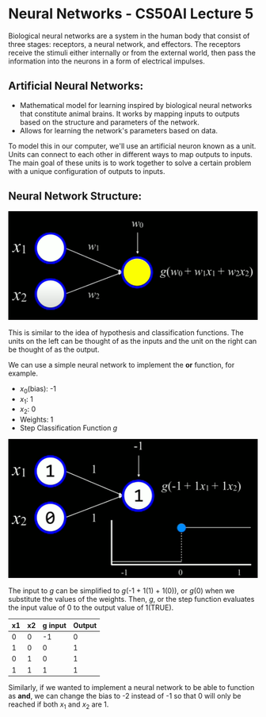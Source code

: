 # Neural Networks - CS50AI Lecture 5

Biological neural networks are a system in the human body that consist of three stages: receptors, a neural network, and effectors. The receptors receive the stimuli either internally or from the external world, then pass the information into the neurons in a form of electrical impulses.

## Artificial Neural Networks:

- Mathematical model for learning inspired by biological neural networks that constitute animal brains. It works by mapping inputs to outputs based on the structure and parameters of the network.
- Allows for learning the network's parameters based on data.

To model this in our computer, we'll use an artificial neuron known as a unit. Units can connect to each other in different ways to map outputs to inputs. The main goal of these units is to work together to solve a certain problem with a unique configuration of outputs to inputs.

## Neural Network Structure:

![nnStructure](images/5_NeuralNetworks/nnStructureLabeled.png)

This is similar to the idea of hypothesis and classification functions. The units on the left can be thought of as the inputs and the unit on the right can be thought of as the output.

We can use a simple neural network to implement the **or** function, for example.  
- _x_<sub>0</sub>(bias): -1
- _x_<sub>1</sub>: 1 
- _x_<sub>2</sub>: 0
- Weights: 1
- Step Classification Function _g_

![nnStructure](images/5_NeuralNetworks/nn-Or.png)

The input to _g_ can be simplified to _g_(-1 + 1(1) + 1(0)), or _g_(0) when we substitute the values of the weights. Then, _g_, or the step function evaluates the input value of 0 to the output value of 1(TRUE).

|x1|x2|g input|Output|
|--|--|-------|------|
|0 |0 |-1     |0     |
|1 |0 |0      |1     |
|0 |1 |0      |1     |
|1 |1 |1      |1     |

Similarly, if we wanted to implement a neural network to be able to function as **and**, we can change the bias to -2 instead of -1 so that 0 will only be reached if both _x_<sub>1</sub> and _x_<sub>2</sub> are 1.